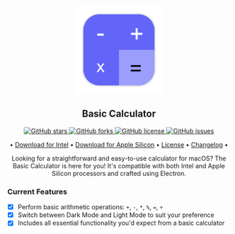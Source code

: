 <p align="center">  
  <img src="https://raw.githubusercontent.com/problaze20/Basic-Calculator/main/Images/icon_512x512x32.png" alt="Basic Calculator Logo" width="200"/> 
</p>  

<h2 align="center">Basic Calculator</h2>  

<p align="center">  
  <a href="https://github.com/problaze20/Basic-Calculator/stargazers">    
    <img src="https://img.shields.io/github/stars/problaze20/basic-calculator?style=flat-square" alt="GitHub stars" />  
  </a>  
  <a href="https://github.com/problaze20/Basic-Calculator/network">    
    <img src="https://img.shields.io/github/forks/problaze20/basic-calculator?style=flat-square" alt="GitHub forks" />  
  </a>  
  <a href="https://github.com/problaze20/Basic-Calculator/blob/main/LICENSE">    
    <img src="https://img.shields.io/github/license/problaze20/basic-calculator?style=flat-square" alt="GitHub license" />  
  </a>  
  <a href="https://github.com/problaze20/Basic-Calculator/issues">    
    <img src="https://img.shields.io/github/issues/problaze20/basic-calculator?style=flat-square" alt="GitHub issues" />  
  </a> 
</p>   

<p align="center">  
  • <a href="https://github.com/problaze20/Basic-Calculator/releases/tag/intel-v1.0.0">Download for Intel</a> •  
  <a href="https://github.com/problaze20/Basic-Calculator/releases/tag/apple-silicon-v1.0.0">Download for Apple Silicon</a> •  
  <a href="https://github.com/problaze20/Basic-Calculator/blob/main/LICENSE">License</a> •  
  <a href="https://github.com/problaze20/Basic-Calculator/blob/main/CHANGELOG.md">Changelog</a> • 
</p>  

<p align="center">  
  Looking for a straightforward and easy-to-use calculator for macOS? The Basic Calculator is here for you! It's compatible with both Intel and Apple Silicon processors and crafted using Electron.  
</p>  

### Current Features  
- [x] Perform basic arithmetic operations: `+`, `-`, `*`, `%`, `=`, `÷`  
- [x] Switch between Dark Mode and Light Mode to suit your preference  
- [x] Includes all essential functionality you'd expect from a basic calculator
